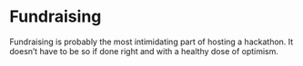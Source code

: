 # Fundraising

Fundraising is probably the most intimidating part of hosting a hackathon. It doesn’t have to be so if done right and with a healthy dose of optimism.

